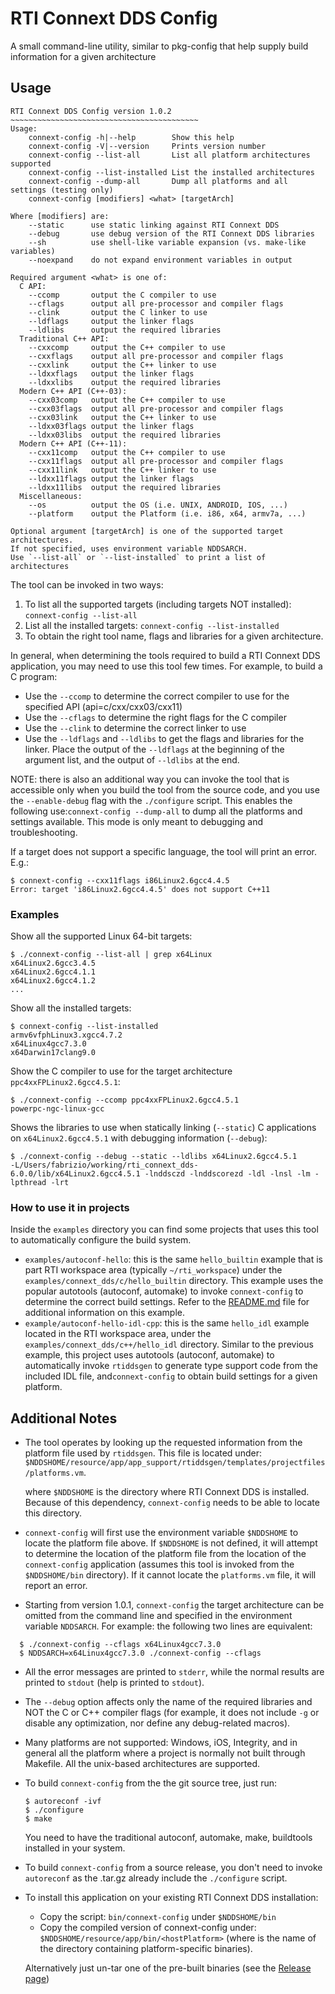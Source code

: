 # RTI Connext DDS Config

A small command-line utility, similar to pkg-config that help supply build information for a given architecture



## Usage

```
RTI Connext DDS Config version 1.0.2
~~~~~~~~~~~~~~~~~~~~~~~~~~~~~~~~~~~~~~~~~~
Usage:
    connext-config -h|--help        Show this help
    connext-config -V|--version     Prints version number
    connext-config --list-all       List all platform architectures supported
    connext-config --list-installed List the installed architectures
    connext-config --dump-all       Dump all platforms and all settings (testing only)
    connext-config [modifiers] <what> [targetArch]

Where [modifiers] are:
    --static      use static linking against RTI Connext DDS
    --debug       use debug version of the RTI Connext DDS libraries
    --sh          use shell-like variable expansion (vs. make-like variables)
    --noexpand    do not expand environment variables in output

Required argument <what> is one of:
  C API:
    --ccomp       output the C compiler to use
    --cflags      output all pre-processor and compiler flags
    --clink       output the C linker to use
    --ldflags     output the linker flags
    --ldlibs      output the required libraries
  Traditional C++ API:
    --cxxcomp     output the C++ compiler to use
    --cxxflags    output all pre-processor and compiler flags
    --cxxlink     output the C++ linker to use
    --ldxxflags   output the linker flags
    --ldxxlibs    output the required libraries
  Modern C++ API (C++-03):
    --cxx03comp   output the C++ compiler to use
    --cxx03flags  output all pre-processor and compiler flags
    --cxx03link   output the C++ linker to use
    --ldxx03flags output the linker flags
    --ldxx03libs  output the required libraries
  Modern C++ API (C++-11):
    --cxx11comp   output the C++ compiler to use
    --cxx11flags  output all pre-processor and compiler flags
    --cxx11link   output the C++ linker to use
    --ldxx11flags output the linker flags
    --ldxx11libs  output the required libraries
  Miscellaneous:
    --os          output the OS (i.e. UNIX, ANDROID, IOS, ...)
    --platform    output the Platform (i.e. i86, x64, armv7a, ...)

Optional argument [targetArch] is one of the supported target architectures.
If not specified, uses environment variable NDDSARCH.
Use `--list-all` or `--list-installed` to print a list of architectures
```



The tool can be invoked in two ways:

1. To list all the supported targets (including targets NOT installed): 
   `connext-config --list-all`
2. List all the installed targets:
   `connext-config --list-installed`
3. To obtain the right tool name, flags and libraries for a given architecture. 

In general, when determining the tools required to build a RTI Connext DDS application, you may need to use this tool few times. For example, to build a C program:

* Use the `--ccomp` to determine the correct compiler to use for the specified API (api=c/cxx/cxx03/cxx11)
* Use the `--cflags` to determine the right flags for the C compiler 
* Use the `--clink` to determine the correct linker to use
* Use the `--ldflags` and `--ldlibs` to get the flags and libraries for the linker. Place the output of the `--ldflags` at the beginning of the argument list, and the output of `--ldlibs` at the end.

NOTE: there is also an additional way you can invoke the tool that is accessible only when you build the tool from the source code, and you use the `--enable-debug` flag with the `./configure` script. This enables the following use:`connext-config --dump-all` to dump all the platforms and settings available. This mode is only meant to debugging and troubleshooting.

If a target does not support a specific language, the tool will print an error. E.g.:
```
$ connext-config --cxx11flags i86Linux2.6gcc4.4.5
Error: target 'i86Linux2.6gcc4.4.5' does not support C++11
```



### Examples

Show all the supported Linux 64-bit targets: 

```
$ ./connext-config --list-all | grep x64Linux
x64Linux2.6gcc3.4.5
x64Linux2.6gcc4.1.1
x64Linux2.6gcc4.1.2
...
```

Show all the installed targets:
```
$ connext-config --list-installed
armv6vfphLinux3.xgcc4.7.2
x64Linux4gcc7.3.0
x64Darwin17clang9.0
```


Show the C compiler to use for the target architecture `ppc4xxFPLinux2.6gcc4.5.1`:

```
$ ./connext-config --ccomp ppc4xxFPLinux2.6gcc4.5.1
powerpc-ngc-linux-gcc
```



Shows the libraries to use when statically linking (`--static`) C applications on `x64Linux2.6gcc4.5.1` with debugging information (`--debug`):

```
$ ./connext-config --debug --static --ldlibs x64Linux2.6gcc4.5.1
-L/Users/fabrizio/working/rti_connext_dds-6.0.0/lib/x64Linux2.6gcc4.5.1 -lnddsczd -lnddscorezd -ldl -lnsl -lm -lpthread -lrt
```



### How to use it in projects

Inside the `examples` directory you can find some projects that uses this tool to automatically configure the build system.

* `examples/autoconf-hello`: this is the same `hello_builtin` example that is part RTI workspace area (typically `~/rti_workspace`) under the `examples/connext_dds/c/hello_builtin` directory. This example uses the popular autotools (autoconf, automake) to invoke `connext-config` to determine the correct build settings. 
  Refer to the [README.md](examples/autoconf-hello/README.md) file for additional information on this example.
* `example/autoconf-hello-idl-cpp`: this is the same `hello_idl` example located in the RTI workspace area, under the `examples/connext_dds/c++/hello_idl` directory. Similar to the previous example, this project uses autotools (autoconf, automake) to automatically invoke `rtiddsgen` to generate type support code from the included IDL file, and`connext-config` to obtain build settings for a given platform.





## Additional Notes

* The tool operates by looking up the requested information from the platform file used by `rtiddsgen`. This file is located under: `$NDDSHOME/resource/app/app_support/rtiddsgen/templates/projectfiles/platforms.vm`.

  where `$NDDSHOME` is the directory where RTI Connext DDS is installed.
  Because of this dependency, `connext-config` needs to be able to locate this directory.

* `connext-config` will first use the environment variable `$NDDSHOME` to locate the platform file above. If `$NDDSHOME` is not defined, it will attempt to determine the location of the platform file from the location of the `connext-config` application (assumes this tool is invoked from the `$NDDSHOME/bin` directory).
  If it cannot locate the `platforms.vm` file, it will report an error.

* Starting from version 1.0.1, `connext-config` the target architecture can be omitted from the command line and specified in the environment variable `NDDSARCH`. For example: the following two lines are equivalent:
  
```
  $ ./connext-config --cflags x64Linux4gcc7.3.0
  $ NDDSARCH=x64Linux4gcc7.3.0 ./connext-config --cflags
  ```
  
* All the error messages are printed to `stderr`, while the normal results are printed to `stdout` (help is printed to `stdout`).

* The `--debug` option affects only the name of the required libraries and NOT the C or C++ compiler flags (for example, it does not include `-g` or disable any optimization, nor define any debug-related macros). 

* Many platforms are not supported: Windows, iOS, Integrity, and in general all the platform where a project is normally not built through Makefile. All the unix-based architectures are supported.

* To build `connext-config` from the the git source tree, just run:

  ```
  $ autoreconf -ivf
  $ ./configure
  $ make
  ```

  You need to have the traditional autoconf, automake, make, buildtools installed in your system.

* To build `connext-config` from a source release, you don't need to invoke `autoreconf` as the .tar.gz already include the `./configure` script.
  
* To install this application on your existing RTI Connext DDS installation:
  
  * Copy the script: `bin/connext-config` under `$NDDSHOME/bin`
  * Copy the compiled version of connext-config under: `$NDDSHOME/resource/app/bin/<hostPlatform>` (where <hostPlatform> is the name of the directory containing platform-specific binaries).
  
  Alternatively just un-tar one of the pre-built binaries (see the [Release page](https://github.com/rticommunity/connext-config/releases))
